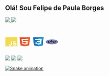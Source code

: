 ## Olá! Sou Felipe de Paula Borges

<div>
  <a href="https://github.com/Borges1607">
    <img height="180em" src="https://github-readme-stats.vercel.app/api?username=Borges1607&show_icons=true&theme=dracula&include_all_commits=true&count_private=true"/>
    <img height="180em" src="https://github-readme-stats.vercel.app/api/top-langs/?username=Borges1607&layout=compact&langs_count=16&langs_count_private=true&theme=dracula"/>
  </a>
</div>

##

<div style="display: inline_block"><br>
  <img align="center" alt="Js" height="30" width="40" src="https://raw.githubusercontent.com/devicons/devicon/master/icons/javascript/javascript-plain.svg">
  <img align="center" alt="HTML" height="30" width="40" src="https://raw.githubusercontent.com/devicons/devicon/master/icons/html5/html5-original.svg">
  <img align="center" alt="CSS" height="30" width="40" src="https://raw.githubusercontent.com/devicons/devicon/master/icons/css3/css3-original.svg">
  <img align="center" alt="Php" height="30" width="40" src="https://raw.githubusercontent.com/devicons/devicon/master/icons/php/php-original.svg">
</div>

  ##
 
<div> 
   <a href="https://instagram.com/felipe_borges_1607" target="_blank"><img src="https://img.shields.io/badge/-Instagram-%23E4405F?style=for-the-badge&logo=instagram&logoColor=white" target="_blank"></a>
   <a href = "felipe.borges.1607@gmail.com"><img src="https://img.shields.io/badge/-Gmail-%23333?style=for-the-badge&logo=gmail&logoColor=white" target="_blank"></a>
   <a href="https://www.linkedin.com/in/felipe-borges-98a556272" target="_blank"><img src="https://img.shields.io/badge/-LinkedIn-%230077B5?style=for-the-badge&logo=linkedin&logoColor=white" target="_blan</a> 
</div>

 ##
 ![Snake animation](https://github.com/Borges1607/Borges1607/blob/output/github-contribution-grid-snake.svg)
